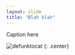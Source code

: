 ```yaml
---
layout: slide
title: "Blah blah"
---
```


Caption here

![defunktocat](https://octodex.github.com/images/defunktocat.png)
{: .center}
